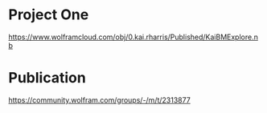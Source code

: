 # Project One
https://www.wolframcloud.com/obj/0.kai.rharris/Published/KaiBMExplore.nb

# Publication
https://community.wolfram.com/groups/-/m/t/2313877
